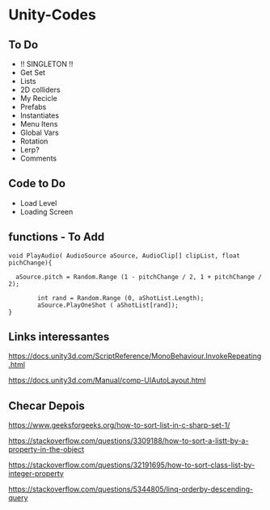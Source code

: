 # Unity-Codes

## To Do

- !! SINGLETON !!
- Get Set
- Lists
- 2D colliders
- My Recicle
- Prefabs
- Instantiates
- Menu Itens
- Global Vars
- Rotation
- Lerp?
- Comments


## Code to Do
- Load Level
- Loading Screen


## functions - To Add

	void PlayAudio( AudioSource aSource, AudioClip[] clipList, float pichChange){
		
  	  aSource.pitch = Random.Range (1 - pitchChange / 2, 1 + pitchChange / 2);

			int rand = Random.Range (0, aShotList.Length);
			aSource.PlayOneShot ( aShotList[rand]);
	}

## Links interessantes

https://docs.unity3d.com/ScriptReference/MonoBehaviour.InvokeRepeating.html

https://docs.unity3d.com/Manual/comp-UIAutoLayout.html

## Checar Depois

https://www.geeksforgeeks.org/how-to-sort-list-in-c-sharp-set-1/

https://stackoverflow.com/questions/3309188/how-to-sort-a-listt-by-a-property-in-the-object

https://stackoverflow.com/questions/32191695/how-to-sort-class-list-by-integer-property

https://stackoverflow.com/questions/5344805/linq-orderby-descending-query

